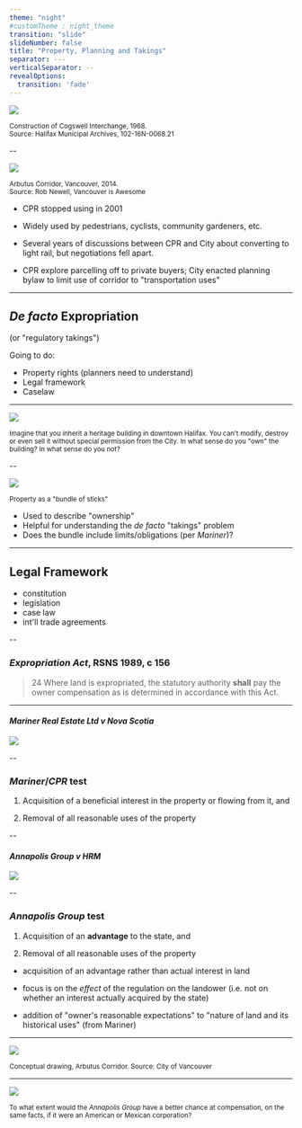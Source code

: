 ```yaml
---
theme: "night"
#customTheme : night_theme
transition: "slide"
slideNumber: false
title: "Property, Planning and Takings"
separator: ---
verticalSeparator: --
revealOptions:
  transition: 'fade'
---
```


![](cogswell.jpg)

<small>Construction of Cogswell Interchange, 1968. <br/> Source: Halifax Municipal Archives, 102-16N-0068.21</small>

--

![](arbutus.jpeg)

<small>Arbutus Corridor, Vancouver, 2014. <br/> Source: Rob Newell, Vancouver is Awesome</small>

<aside class="notes">

- CPR stopped using in 2001

- Widely used by pedestrians, cyclists, community gardeners, etc.

- Several years of discussions between CPR and City about converting to light rail, but negotiations fell apart.

- CPR explore parcelling off to private buyers; City enacted planning bylaw to limit use of corridor to "transportation uses"

</aside>

---

## *De facto* Expropriation 

(or "regulatory takings")

<aside class="notes">

Going to do:

- Property rights (planners need to understand)
- Legal framework
- Caselaw 

</aside>

---

![](heritage.jpg)

<small>Imagine that you inherit a heritage building in downtown Halifax. You can't modify, destroy or even sell it without special permission from the City. In what sense do you "own" the building? In what sense do you not?</small>

--

![](sticks.jpg)

<small>Property as a "bundle of sticks"</small>

<aside class="notes">

- Used to describe "ownership"
- Helpful for understanding the *de facto* "takings" problem
- Does the bundle include limits/obligations (per *Mariner*)?

</aside>

---

## Legal Framework <i class="fa fa-box"></i>

- constitution <i class="fa fa-check"></i>
- legislation <i class="fa fa-check"></i>
- case law <i class="fa fa-check"></i>
- int'll trade agreements <i class="fa fa-check"></i>

--

### <i class="fa fa-file"></i> *Expropriation Act*, RSNS 1989, c 156 

> 24 Where land is expropriated, the statutory authority **shall** pay the owner compensation as is determined in accordance with this Act.

---

#### *Mariner Real Estate Ltd v Nova Scotia*

![](hurtles.jpg)

--

### *Mariner*/*CPR* test <i class="fa fa-vial"></i>

1. Acquisition of a beneficial interest in the property or flowing from it, and 

2. Removal of all reasonable uses of the property

--

#### *Annapolis Group v HRM*

![](annapolis.jpeg)

--

### *Annapolis Group* test <i class="fa fa-vial"></i>

1. Acquisition of an **advantage** to the state, and 

2. Removal of all reasonable uses of the property

<aside class="notes">

- acquisition of an advantage rather than actual interest in land

- focus is on the *effect* of the regulation on the landower (i.e. not on whether an interest actually acquired by the state)

- addition of "owner's reasonable expectations" to "nature of land and its historical uses" (from Mariner)

</aside>

---

![](arbutus2.jpg)

<small>Conceptual drawing, Arbutus Corridor. Source: City of Vancouver</small>

---

![](cusma.jpg)

<small>To what extent would the *Annapolis Group* have a better chance at compensation, on the same facts, if it were an American or Mexican corporation? </small>